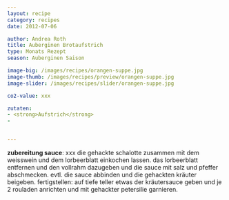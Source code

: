 ```yaml
---
layout: recipe
category: recipes
date: 2012-07-06

author: Andrea Roth
title: Auberginen Brotaufstrich
type: Monats Rezept
season: Auberginen Saison

image-big: /images/recipes/orangen-suppe.jpg
image-thumb: /images/recipes/preview/orangen-suppe.jpg
image-slider: /images/recipes/slider/orangen-suppe.jpg

co2-value: xxx

zutaten:
- <strong>Aufstrich</strong>
-


---
```




**zubereitung sauce**:
xxx die gehackte schalotte zusammen mit dem weisswein und dem lorbeerblatt einkochen lassen.
das lorbeerblatt entfernen und den vollrahm dazugeben und die sauce mit salz und pfeffer abschmecken. evtl. die sauce abbinden und die gehackten kräuter beigeben.
fertigstellen:
auf tiefe teller etwas der kräutersauce geben und je 2 rouladen anrichten und mit gehackter petersilie garnieren.